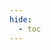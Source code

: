 ```yaml
---
hide:
  - toc
---
```


<div style="width:100%; height:700px;" id="tree"></div>

<script>
  document.onreadystatechange = function () {
     if (document.readyState == "complete") {
     	  let family = new FamilyTree(document.getElementById("tree"), {
            nodeBinding: {field_0: "name",field_1: "title",field_2: "house",img_0: "photo" },
            levelSeparation: 100,
            siblingSeparation: 100,
            subtreeSeparation:150,
            template: "john",
            editForm: {
            photoBinding: "photo",
            buttons: null
            },
            filterBy: {
	            gender: {},
	            house: {} ,
	            status: {
		            Deceased: { checked:false }
	            }
            },
            nodes:  [{"id":1,"photo":"../../images/Isolde of Ravenshaw.jpg","name":"Isolde of Ravenshaw","pids":[2],"gender":"female","house":"House Ravenshaw","status":"Alive"},{"id":2,"photo":"../../images/Geraint ap Gwilym.jpg","name":"Geraint ap Gwilym","pids":[1],"gender":"male","house":"House Dolforwyn","status":"Alive"}]
		})
	}
}
</script>